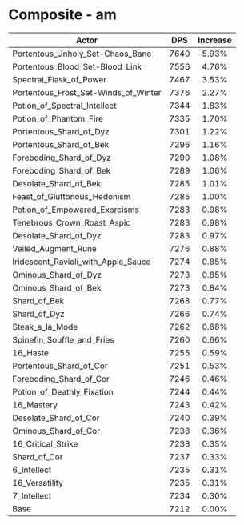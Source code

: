 # Composite - am
| Actor | DPS | Increase |
|---|:---:|:---:|
|Portentous_Unholy_Set-Chaos_Bane|7640|5.93%|
|Portentous_Blood_Set-Blood_Link|7556|4.76%|
|Spectral_Flask_of_Power|7467|3.53%|
|Portentous_Frost_Set-Winds_of_Winter|7376|2.27%|
|Potion_of_Spectral_Intellect|7344|1.83%|
|Potion_of_Phantom_Fire|7335|1.70%|
|Portentous_Shard_of_Dyz|7301|1.22%|
|Portentous_Shard_of_Bek|7296|1.16%|
|Foreboding_Shard_of_Dyz|7290|1.08%|
|Foreboding_Shard_of_Bek|7289|1.06%|
|Desolate_Shard_of_Bek|7285|1.01%|
|Feast_of_Gluttonous_Hedonism|7285|1.00%|
|Potion_of_Empowered_Exorcisms|7283|0.98%|
|Tenebrous_Crown_Roast_Aspic|7283|0.98%|
|Desolate_Shard_of_Dyz|7283|0.97%|
|Veiled_Augment_Rune|7276|0.88%|
|Iridescent_Ravioli_with_Apple_Sauce|7274|0.85%|
|Ominous_Shard_of_Dyz|7273|0.85%|
|Ominous_Shard_of_Bek|7273|0.84%|
|Shard_of_Bek|7268|0.77%|
|Shard_of_Dyz|7266|0.74%|
|Steak_a_la_Mode|7262|0.68%|
|Spinefin_Souffle_and_Fries|7260|0.66%|
|16_Haste|7255|0.59%|
|Portentous_Shard_of_Cor|7251|0.53%|
|Foreboding_Shard_of_Cor|7246|0.46%|
|Potion_of_Deathly_Fixation|7244|0.44%|
|16_Mastery|7243|0.42%|
|Desolate_Shard_of_Cor|7240|0.39%|
|Ominous_Shard_of_Cor|7238|0.36%|
|16_Critical_Strike|7238|0.35%|
|Shard_of_Cor|7237|0.33%|
|6_Intellect|7235|0.31%|
|16_Versatility|7235|0.31%|
|7_Intellect|7234|0.30%|
|Base|7212|0.00%|
